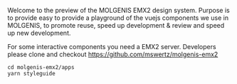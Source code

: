 Welcome to the preview of the MOLGENIS EMX2 design system. Purpose is to provide easy to provide a playground of the vuejs components we use in MOLGENIS, to promote reuse, speed up development & review and speed up new development.

For some interactive components you need a EMX2 server.
Developers please clone and checkout https://github.com/mswertz/molgenis-emx2 
```
cd molgenis-emx2/apps
yarn styleguide
```
